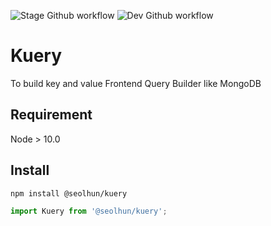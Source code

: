 ![Stage Github workflow](https://github.com/Seolhun/kuery/actions/workflows/stage-build-test.yml/badge.svg)
![Dev Github workflow](https://github.com/Seolhun/kuery/actions/workflows/dev-build-test.yml/badge.svg)

# Kuery

To build key and value Frontend Query Builder like MongoDB

## Requirement

Node > 10.0

## Install

```bash
npm install @seolhun/kuery
```

```ts
import Kuery from '@seolhun/kuery';
```
